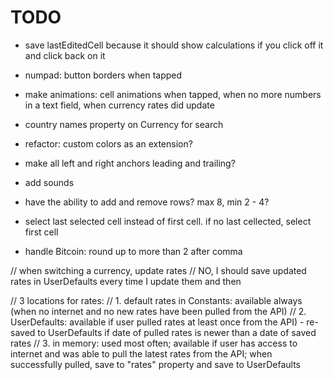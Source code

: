 #  TODO


- save lastEditedCell because it should show calculations if you click off it and click back on it
- numpad: button borders when tapped
- make animations: cell animations when tapped, when no more numbers in a text field, when currency rates did update

- country names property on Currency for search
- refactor: custom colors as an extension?

- make all left and right anchors leading and trailing?
- add sounds

- have the ability to add and remove rows? max 8, min 2 - 4?
- select last selected cell instead of first cell. if no last cellected, select first cell

- handle Bitcoin: round up to more than 2 after comma


// when switching a currency, update rates
// NO, I should save updated rates in UserDefaults every time I update them and then

// 3 locations for rates:
// 1. default rates in Constants: available always (when no internet and no new rates have been pulled from the API)
// 2. UserDefaults: available if user pulled rates at least once from the API) - re-saved to UserDefaults if date of pulled rates is newer than a date of saved rates
// 3. in memory: used most often; available if user has access to internet and was able to pull the latest rates from the API; when successfully pulled, save to "rates" property and save to UserDefaults
